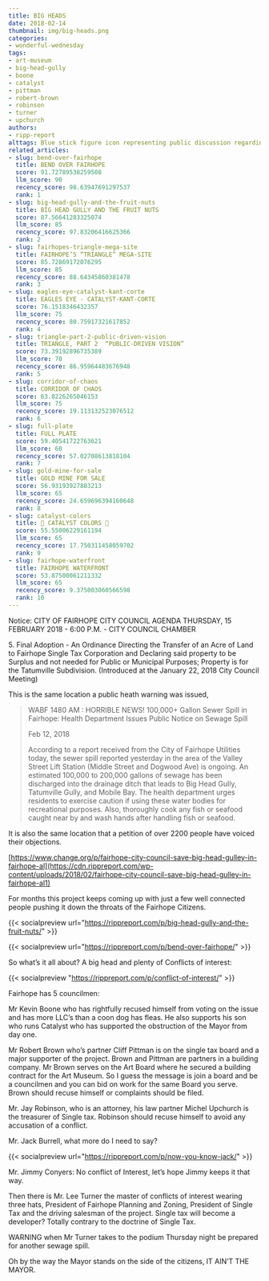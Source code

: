 ```yaml
---
title: BIG HEADS
date: 2018-02-14
thumbnail: img/big-heads.png
categories:
- wonderful-wednesday
tags:
- art-museum
- big-head-gully
- boone
- catalyst
- pittman
- robert-brown
- robinson
- turner
- upchurch
authors:
- ripp-report
alttags: Blue stick figure icon representing public discussion regarding land transfer for Tatumville Subdivision in Fairhope
related_articles:
- slug: bend-over-fairhope
  title: BEND OVER FAIRHOPE
  score: 91.72789538259508
  llm_score: 90
  recency_score: 98.63947691297537
  rank: 1
- slug: big-head-gully-and-the-fruit-nuts
  title: BIG HEAD GULLY AND THE FRUIT NUTS
  score: 87.56641283325074
  llm_score: 85
  recency_score: 97.83206416625366
  rank: 2
- slug: fairhopes-triangle-mega-site
  title: FAIRHOPE’S “TRIANGLE” MEGA-SITE
  score: 85.72869172076295
  llm_score: 85
  recency_score: 88.64345860381478
  rank: 3
- slug: eagles-eye-catalyst-kant-corte
  title: EAGLES EYE - CATALYST-KANT-CORTE
  score: 76.1518346432357
  llm_score: 75
  recency_score: 80.75917321617852
  rank: 4
- slug: triangle-part-2-public-driven-vision
  title: TRIANGLE, PART 2  “PUBLIC-DRIVEN VISION”
  score: 73.39192896735389
  llm_score: 70
  recency_score: 86.95964483676948
  rank: 5
- slug: corridor-of-chaos
  title: CORRIDOR OF CHAOS
  score: 63.8226265046153
  llm_score: 75
  recency_score: 19.113132523076512
  rank: 6
- slug: full-plate
  title: FULL PLATE
  score: 59.40541722763621
  llm_score: 60
  recency_score: 57.02708613818104
  rank: 7
- slug: gold-mine-for-sale
  title: GOLD MINE FOR SALE
  score: 56.93193927883213
  llm_score: 65
  recency_score: 24.659696394160648
  rank: 8
- slug: catalyst-colors
  title: 🚫 CATALYST COLORS 🚫
  score: 55.55006229161194
  llm_score: 65
  recency_score: 17.750311458059702
  rank: 9
- slug: fairhope-waterfront
  title: FAIRHOPE WATERFRONT
  score: 53.87500061211332
  llm_score: 65
  recency_score: 9.375003060566598
  rank: 10
---
```

Notice: CITY OF FAIRHOPE CITY COUNCIL AGENDA THURSDAY, 15 FEBRUARY 2018 - 6:00 P.M. - CITY COUNCIL CHAMBER

5\. Final Adoption - An Ordinance Directing the Transfer of an Acre of Land to Fairhope Single Tax Corporation and Declaring said property to be Surplus and not needed for Public or Municipal Purposes; Property is for the Tatumville Subdivision. (Introduced at the January 22, 2018 City Council Meeting)

This is the same location a public heath warning was issued,

> WABF 1480 AM : HORRIBLE NEWS! 100,000+ Gallon Sewer Spill in Fairhope: Health Department Issues Public Notice on Sewage Spill
> 
> Feb 12, 2018
> 
> According to a report received from the City of Fairhope Utilities today, the sewer spill reported yesterday in the area of the Valley Street Lift Station (Middle Street and Dogwood Ave) is ongoing. An estimated 100,000 to 200,000 gallons of sewage has been discharged into the drainage ditch that leads to Big Head Gully, Tatumville Gully, and Mobile Bay. The health department urges residents to exercise caution if using these water bodies for recreational purposes. Also, thoroughly cook any fish or seafood caught near by and wash hands after handling fish or seafood.

It is also the same location that a petition of over 2200 people have voiced their objections.

[https://www.change.org/p/fairhope-city-council-save-big-head-gulley-in-fairhope-al](https://cdn.rippreport.com/wp-content/uploads/2018/02/fairhope-city-council-save-big-head-gulley-in-fairhope-al1)

For months this project keeps coming up with just a few well connected people pushing it down the throats of the Fairhope Citizens.

{{< socialpreview url="https://rippreport.com/p/big-head-gully-and-the-fruit-nuts/" >}}

{{< socialpreview url="https://rippreport.com/p/bend-over-fairhope/" >}}

So what’s it all about? A big head and plenty of Conflicts of interest:

{{< socialpreview "https://rippreport.com/p/conflict-of-interest/" >}}

Fairhope has 5 councilmen:

Mr Kevin Boone who has rightfully recused himself from voting on the issue and has more LLC’s than a coon dog has fleas. He also supports his son who runs Catalyst who has supported the obstruction of the Mayor from day one.

Mr Robert Brown who’s partner Cliff Pittman is on the single tax board and a major supporter of the project. Brown and Pittman are partners in a building company. Mr Brown serves on the Art Board where he secured a building contract for the Art Museum. So I guess the message is join a board and be a councilmen and you can bid on work for the same Board you serve. Brown should recuse himself or complaints should be filed.

Mr. Jay Robinson, who is an attorney, his law partner Michel Upchurch is the treasurer of Single tax. Robinson should recuse himself to avoid any accusation of a conflict.

Mr. Jack Burrell, what more do I need to say?


{{< socialpreview url="https://rippreport.com/p/now-you-know-jack/" >}}

Mr. Jimmy Conyers: No conflict of Interest, let’s hope Jimmy keeps it that way.

Then there is Mr. Lee Turner the master of conflicts of interest wearing three hats, President of Fairhope Planning and Zoning, President of Single Tax and the driving salesman of the project. Single tax will become a developer? Totally contrary to the doctrine of Single Tax.

WARNING when Mr Turner takes to the podium Thursday night be prepared for another sewage spill.

Oh by the way the Mayor stands on the side of the citizens, IT AIN’T THE MAYOR.
